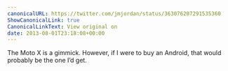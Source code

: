 ```yaml
---
canonicalURL: https://twitter.com/jmjordan/status/363076207291535360
ShowCanonicalLink: true
CanonicalLinkText: View original on
date: 2013-08-01T23:18:08+00:00
---
```

The Moto X is a gimmick. However, if I were to buy an Android, that would probably be the one I’d get.